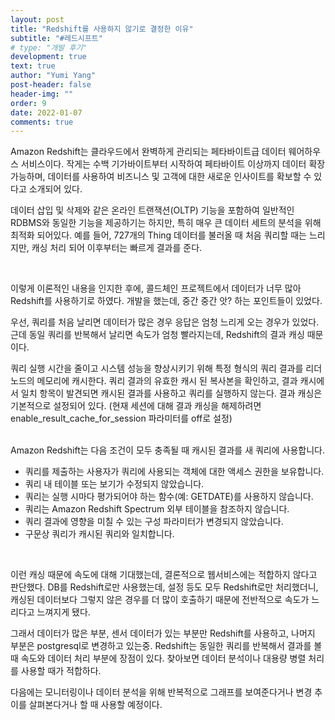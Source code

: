 ```yaml
---
layout: post
title: "Redshift를 사용하지 않기로 결정한 이유"
subtitle: "#레드시프트"
# type: "개발 후기"
development: true
text: true
author: "Yumi Yang"
post-header: false
header-img: ""
order: 9
date: 2022-01-07
comments: true
---
```


Amazon Redshift는 클라우드에서 완벽하게 관리되는 페타바이트급 데이터 웨어하우스 서비스이다.
작게는 수백 기가바이트부터 시작하여 페타바이트 이상까지 데이터 확장 가능하며, 데이터를 사용하여 비즈니스 및 고객에 대한 새로운 인사이트를 확보할 수 있다고 소개되어 있다.

데이터 삽입 및 삭제와 같은 온라인 트랜잭션(OLTP) 기능을 포함하여 일반적인 RDBMS와 동일한 기능을 제공하기는 하지만, 특히 매우 큰 데이터 세트의 분석을 위해 최적화 되어있다. 예를 들어, 727개의 Thing 데이터를 불러올 때 처음 쿼리할 때는 느리지만, 캐싱 처리 되어 이후부터는 빠르게 결과를 준다.

<br>

이렇게 이론적인 내용을 인지한 후에, 콜드체인 프로젝트에서 데이터가 너무 많아 Redshift를 사용하기로 하였다. 개발을 했는데, 중간 중간 앗? 하는 포인트들이 있었다.

우선, 쿼리를 처음 날리면 데이터가 많은 경우 응답은 엄청 느리게 오는 경우가 있었다. 근데 동일 쿼리를 반복해서 날리면 속도가 엄청 빨라지는데, Redshift의 결과 캐싱 때문이다.

쿼리 실행 시간을 줄이고 시스템 성능을 향상시키기 위해 특정 형식의 쿼리 결과를 리더 노드의 메모리에 캐시한다. 쿼리 결과의 유효한 캐시 된 복사본을 확인하고, 결과 캐시에서 일치 항목이 발견되면 캐시된 결과를 사용하고 쿼리를 실행하지 않는다.
결과 캐싱은 기본적으로 설정되어 있다. (현재 세션에 대해 결과 캐싱을 해제하려면 enable_result_cache_for_session 파라미터를 off로 설정)

<br>
Amazon Redshift는 다음 조건이 모두 충족될 때 캐시된 결과를 새 쿼리에 사용합니다.

- 쿼리를 제출하는 사용자가 쿼리에 사용되는 객체에 대한 액세스 권한을 보유합니다.
- 쿼리 내 테이블 또는 보기가 수정되지 않았습니다.
- 쿼리는 실행 시마다 평가되어야 하는 함수(예: GETDATE)를 사용하지 않습니다.
- 쿼리는 Amazon Redshift Spectrum 외부 테이블을 참조하지 않습니다.
- 쿼리 결과에 영향을 미칠 수 있는 구성 파라미터가 변경되지 않았습니다.
- 구문상 쿼리가 캐시된 쿼리와 일치합니다.

<br>

이런 캐싱 때문에 속도에 대해 기대했는데, 결론적으로 웹서비스에는 적합하지 않다고 판단했다. DB를 Redshift로만 사용했는데, 설정 등도 모두 Redshift로만 처리했더니, 캐싱된 데이터보다 그렇지 않은 경우를 더 많이 호출하기 때문에 전반적으로 속도가 느리다고 느껴지게 됐다.

그래서 데이터가 많은 부분, 센서 데이터가 있는 부분만 Redshift를 사용하고, 나머지 부분은 postgresql로 변경하고 있는중. Redshift는 동일한 쿼리를 반복해서 결과를 볼 때 속도와 데이터 처리 부분에 장점이 있다. 찾아보면 데이터 분석이나 대용량 병렬 처리를 사용할 때가 적합하다.

다음에는 모니터링이나 데이터 분석을 위해 반복적으로 그래프를 보여준다거나 변경 추이를 살펴본다거나 할 때 사용할 예정이다.

<br><br>
